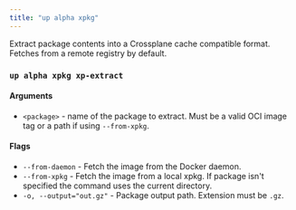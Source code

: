 ```yaml
---
title: "up alpha xpkg"
---
```


Extract package contents into a Crossplane cache compatible format. Fetches from a remote registry by default.

### `up alpha xpkg xp-extract`

<!-- omit in toc -->
#### Arguments
* `<package>` - name of the package to extract. Must be a valid OCI image tag or a path if using `--from-xpkg`.

#### Flags
* `--from-daemon` - Fetch the image from the Docker daemon.
* `--from-xpkg` - Fetch the image from a local xpkg. If package isn't specified the command uses the current directory.
* `-o, --output="out.gz"` - Package output path. Extension must be `.gz`.